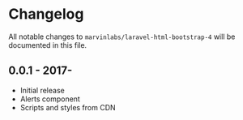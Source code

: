 # Changelog

All notable changes to `marvinlabs/laravel-html-bootstrap-4` will be documented in this file.

## 0.0.1 - 2017-

- Initial release
- Alerts component 
- Scripts and styles from CDN